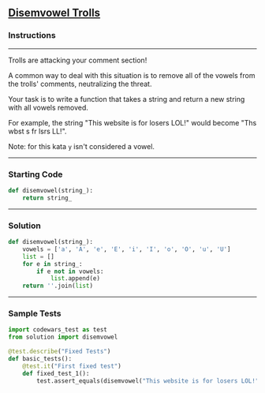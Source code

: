 ## [Disemvowel Trolls](https://www.codewars.com/kata/52fba66badcd10859f00097e)

### Instructions

---

Trolls are attacking your comment section!

A common way to deal with this situation is to remove all of the vowels from the trolls' comments, neutralizing the threat.

Your task is to write a function that takes a string and return a new string with all vowels removed.

For example, the string "This website is for losers LOL!" would become "Ths wbst s fr lsrs LL!".

Note: for this kata `y` isn't considered a vowel.

---

### Starting Code


```python
def disemvowel(string_):
    return string_
```

---

### Solution


```python
def disemvowel(string_):
    vowels = ['a', 'A', 'e', 'E', 'i', 'I', 'o', 'O', 'u', 'U']
    list = []
    for e in string_:
        if e not in vowels:
            list.append(e)
    return ''.join(list)
```

---

### Sample Tests

```python
import codewars_test as test
from solution import disemvowel

@test.describe("Fixed Tests")
def basic_tests():
    @test.it("First fixed test")
    def fixed_test_1():
        test.assert_equals(disemvowel("This website is for losers LOL!"), "Ths wbst s fr lsrs LL!")
```

